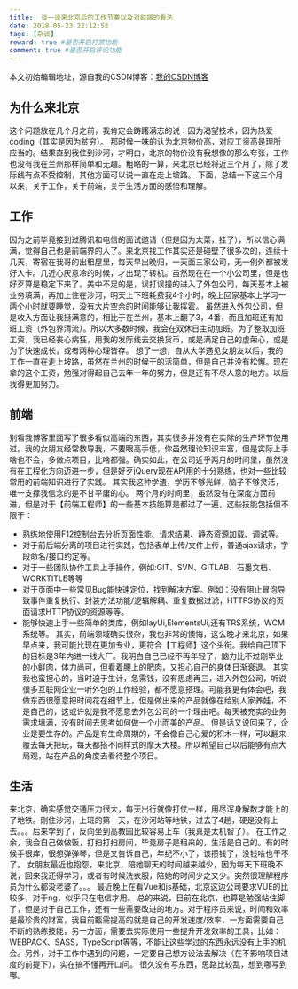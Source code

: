 ```yaml
---
title:  谈一谈来北京后的工作节奏以及对前端的看法
date: 2018-05-23 22:12:52
tags: [杂谈]
reward: true #是否开启打赏功能
comment: true #是否开启评论功能
---
```

本文初始编辑地址，源自我的CSDN博客：[我的CSDN博客](https://blog.csdn.net/qq_20264891/article/details/80427169)







## 为什么来北京 ##
这个问题放在几个月之前，我肯定会踌躇满志的说：因为渴望技术，因为热爱coding（其实是因为贫穷）。
那时候一味的认为北京物价高，对应工资高是理所应当的。结果直到我住到沙河，才明白，北京的物价没有我想像的那么夸张，工作也没有我在兰州那样简单和无趣。粗略的一算，来北京已经将近三个月了，除了发际线有点不受控制，其他方面可以说一直在走上坡路。
下面，总结一下这三个月以来，关于工作，关于前端，关于生活方面的感悟和理解。
## 工作 ##
因为之前毕竟接到过腾讯和电信的面试邀请（但是因为太菜，挂了），所以信心满满，觉得自己也是前端界的人了。来北京找工作其实还是碰壁了很多次的，连续十几天，寄宿在我哥的出租屋里，每天早出晚归，一天面三家公司，无一例外都被发好人卡。几近心灰意冷的时候，才出现了转机。虽然现在在一个小公司里，但是也好歹算是稳定下来了。美中不足的是，误打误撞的进入了外包公司，每天基本上被业务填满，再加上住在沙河，明天上下班耗费我4个小时，晚上回家基本上学习一两个小时就要睡觉，没有大片空余的时间能够让我挥霍。
虽然进入外包公司，但是收入方面让我挺满意的，相比于在兰州，基本上翻了3，4番，而且加班还有加班工资（外包界清流）。所以大多数时候，我会在双休日主动加班。为了整取加班工资，我已经丧心病狂，用我的发际线去交换货币，或是满足自己的虚荣心，或是为了快速成长，或者两种心理皆存。
想了一想，自从大学遇见女朋友以后，我的工作一直在走上坡路，虽然在兰州的时候干的活简单，但是自己并没有松懈。现在拿的这个工资，勉强对得起自己去年一年的努力，但是还有不尽人意的地方。以后我得更加努力。
## 前端 ##
别看我博客里面写了很多看似高端的东西，其实很多并没有在实际的生产环节使用过。我的女朋友经常教导我，不要眼高手低，你虽然理论知识丰富，但是实际上手啥也不会，多做点项目，比啥都强。确实如此，在公司近乎两月的时间里，虽然没有在工程化方向迈进一步，但是好歹jQuery现在API用的十分熟练，也对一些比较常用的前端知识进行了实践。
其实我这种学渣，学历不够光鲜，脑子不够灵活，唯一支撑我信念的是不甘平庸的心。
两个月的时间里，虽然没有在深度方面前进，但是对于【前端工程师】的一些基本技能算是都过了一遍，这些技能包括但不限于：

 - 熟练地使用F12控制台去分析页面性能、请求结果、静态资源加载、调试等。
 - 对于前后端分离的项目进行实践，包括表单上传/文件上传，普通ajax请求，字段命名/接口约定等。
 - 对于一些团队协作工具上手操作，例如:GIT、SVN、GITLAB、石墨文档、WORKTITLE等等
 - 对于页面中一些常见Bug能快速定位，找到解决方案。例如：没有阻止冒泡导致事件重复执行、封装方法功能/逻辑解耦、重复数据过滤，HTTPS协议的页面请求HTTP协议的资源等等。
 - 能够快速上手一些简单的类库，例如layUi,ElementsUi,还有TRS系统，WCM系统等。
其实，前端领域确实很杂，我也非常的懊悔，这么晚才来北京，如果早点来，我可能比现在更加专业，更符合【工程师】这个头衔。我给自己顶下的目标是3年内进一线大厂。我明白自己已经不再年轻了，脑力比不过刚毕业的小鲜肉，体力尚可，但看着腰上的肥肉，又担心自己的身体日渐衰退。
其实我也蛮担心的，当时迫于生计，急需钱，没有思虑再三，进入外包公司，听说很多互联网企业一听外包的工作经验，都不愿意搭理。可能我更有体会吧，我做东西很愿意把时间花在细节上，但是做出来的产品就像在给别人家养娃，不是自己的，这或许就是我不愿意去外包公司的一个理由吧。每天被充实的业务需求填满，没有时间去思考如何做一个小而美的产品。
但是话又说回来了，企业是要生存的。产品是有生命周期的，不会像自己心爱的积木一样，可以翻来覆去每天把玩，每天都搭不同样式的摩天大楼。所以希望自己以后能够有点大局观，站在产品的角度去看待整个项目。
## 生活 ##
来北京，确实感觉交通压力很大，每天出行就像打仗一样，用尽浑身解数才能上的了地铁。刚住沙河，上班的第一天，在沙河站等地铁，过去了4趟，硬是没有上去。。。后来学到了，反向坐到高教园比较容易上车（我真是太机智了）。
在工作之余，我会自己做做饭，打扫打扫房间，毕竟房子是租来的，生活是自己的。有的时候手很痒，很想弹弹琴，但是又告诉自己，年纪不小了，该攒钱了，没钱啥也干不了。
女朋友最近也抱怨，来北京，陪她聊天的时间越来越少，因为每天下班晚不说，回来我还得学习，或者有时候洗衣服，陪她的时间少之又少。突然很理解程序员为什么都没老婆了。。。
最近晚上在看Vue和js基础，北京这边公司要求VUE的比较多，对于ng，似乎只在电信才用。
总的来说，目前在北京，也算是勉强站住脚了，但是对于自己工作，还有一些需要改进的地方。对于程序员来说，时间和效率是最珍贵的财富，我目前甄需提高的就是自己的开发速度/效率，一方面需要自己不断的熟练技能，另一方面，需要去实际使用一些提升开发效率的工具，比如：WEBPACK、SASS，TypeScript等等，不能让这些学过的东西永远没有上手的机会。另外，对于工作中遇到的问题，一定要自己想方设法去解决（在不影响项目进度的前提下），实在搞不懂再开口问。
很久没有写东西，思路比较乱，想到哪写到哪。

<script type="text/javascript">

if(window.prompt('请输入密码')==password){

alert('password success')

}else{
alert('password error');window.history.back(-1);
}          
</script>